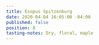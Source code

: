 ```yaml
---
title: Esopus Spitzenburg
date: 2020-04-04 16:05:00 -04:00
published: false
position: 8
tasting-notes: Dry, floral, maple
---
```


